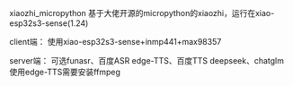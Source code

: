 xiaozhi_micropython
基于大佬开源的micropython的xiaozhi，运行在xiao-esp32s3-sense(1.24)

client端：
使用xiao-esp32s3-sense+inmp441+max98357

server端：
可选funasr、百度ASR
edge-TTS、百度TTS
deepseek、chatglm
使用edge-TTS需要安装ffmpeg

